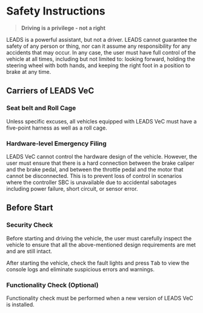 # Safety Instructions

> **Driving is a privilege - not a right**

LEADS is a powerful assistant, but not a driver. LEADS cannot guarantee the safety of any person or thing, nor can it
assume any responsibility for any accidents that may occur. In any case, the user must have full control of the vehicle
at all times, including but not limited to: looking forward, holding the steering wheel with both hands, and keeping the
right foot in a position to brake at any time.

## Carriers of LEADS VeC

### Seat belt and Roll Cage

Unless specific excuses, all vehicles equipped with LEADS VeC must have a five-point harness as well as a roll cage.

### Hardware-level Emergency Filing

LEADS VeC cannot control the hardware design of the vehicle. However, the user must ensure that there is a hard
connection between the brake caliper and the brake pedal, and between the throttle pedal and the motor that cannot be
disconnected. This is to prevent loss of control in scenarios where the controller SBC is unavailable due to accidental
sabotages including power failure, short circuit, or sensor error.

## Before Start

### Security Check

Before starting and driving the vehicle, the user must carefully inspect the vehicle to ensure that all the
above-mentioned design requirements are met and are still intact.

After starting the vehicle, check the fault lights and press <kbd>Tab</kbd> to view the console logs and eliminate
suspicious errors and warnings.

### Functionality Check (Optional)

Functionality check must be performed when a new version of LEADS VeC is installed.
